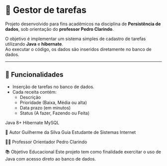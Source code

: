 # 🧾 Gestor de tarefas

Projeto desenvolvido para fins acadêmicos na disciplina de **Persistência de dados**, sob orientação do **professor Pedro Clarindo**.

O objetivo é implementar um sistema simples de cadastro de tarefas utilizando **Java** e **hibernate**.  
Ao executar o código, os dados são inseridos diretamente no banco de dados.

---

## 🧩 Funcionalidades

- Inserção de tarefas no banco de dados.
- Cada receita contém:
  - Descrição  
  - Prioridade (Baixa, Média ou alta)  
  - Data prazo (em minutos)  
  - Status (A fazer, Fazendo ou Feita)  

Java 8+
Hibernate
MySQL

📘 Autor
Guilherme da Silva Guia
Estudante de Sistemas Internet

🧑‍🏫 Professor Orientador
Pedro Clarindo

📚 Objetivo Educacional
Este projeto tem como finalidade exercitar o uso de Java com acesso direto ao banco de dados.

